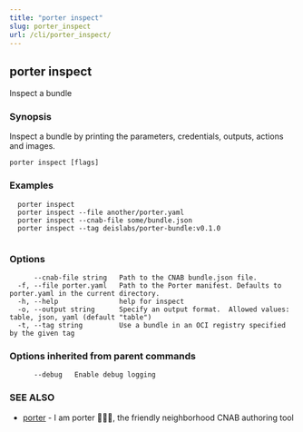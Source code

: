 ```yaml
---
title: "porter inspect"
slug: porter_inspect
url: /cli/porter_inspect/
---
```

## porter inspect

Inspect a bundle

### Synopsis

Inspect a bundle by printing the parameters, credentials, outputs, actions and images.

```
porter inspect [flags]
```

### Examples

```
  porter inspect
  porter inspect --file another/porter.yaml
  porter inspect --cnab-file some/bundle.json
  porter inspect --tag deislabs/porter-bundle:v0.1.0
		  
```

### Options

```
      --cnab-file string   Path to the CNAB bundle.json file.
  -f, --file porter.yaml   Path to the Porter manifest. Defaults to porter.yaml in the current directory.
  -h, --help               help for inspect
  -o, --output string      Specify an output format.  Allowed values: table, json, yaml (default "table")
  -t, --tag string         Use a bundle in an OCI registry specified by the given tag
```

### Options inherited from parent commands

```
      --debug   Enable debug logging
```

### SEE ALSO

* [porter](/cli/porter/)	 - I am porter 👩🏽‍✈️, the friendly neighborhood CNAB authoring tool

